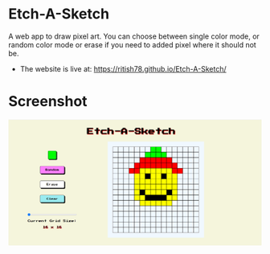 # Etch-A-Sketch
A web app to draw pixel art. You can choose between single color mode, or random color mode or erase if you need to added pixel where it should not be.

* The website is live at: https://ritish78.github.io/Etch-A-Sketch/


# Screenshot
![screenshot](https://github.com/ritish78/Etch-A-Sketch/blob/main/ss.png)
